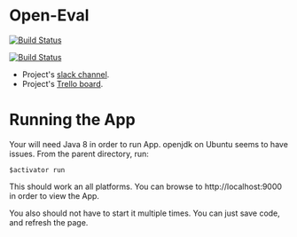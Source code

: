 # Open-Eval 

[![Build Status](https://semaphoreci.com/api/v1/projects/4f27c2b5-9ce3-4fca-95a1-064b60600f44/589884/badge.svg)](https://semaphoreci.com/danyaljj/open-eval)

[![Build Status](http://128.174.241.91:8080/buildStatus/icon?job=Open-eval)](http://128.174.241.91:8080/job/Open-eval/)


- Project's [slack channel](https://cogcomp.slack.com/messages/open-eval/).
- Project's [Trello board](https://trello.com/b/3HO0UG49/open-eval).

# Running the App
Your will need Java 8 in order to run App. openjdk on Ubuntu seems to have issues.
From the parent directory, run:
```
$activator run
```
This should work an all platforms. You can browse to http://localhost:9000 in order to view the App.

You also should not have to start it multiple times. You can just save code, and refresh the page.
